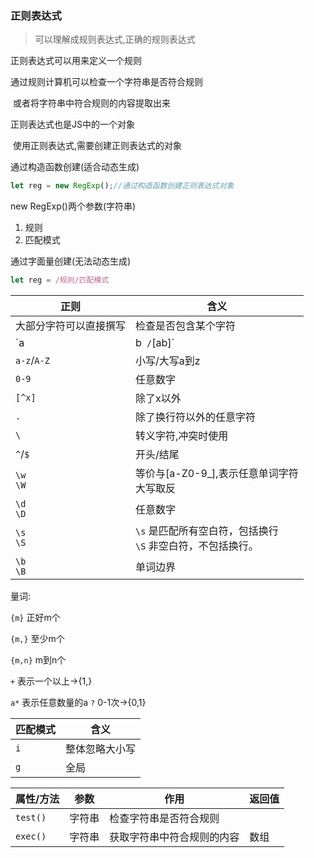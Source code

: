 ### 正则表达式

> 可以理解成规则表达式,正确的规则表达式

正则表达式可以用来定义一个规则

通过规则计算机可以检查一个字符串是否符合规则

​	或者将字符串中符合规则的内容提取出来

正则表达式也是JS中的一个对象

​	使用正则表达式,需要创建正则表达式的对象

通过构造函数创建(适合动态生成)

```js
let reg = new RegExp();//通过构造函数创建正则表达式对象
```

new RegExp()两个参数(字符串)

1. 规则
2. 匹配模式

通过字面量创建(无法动态生成)

```js
let reg = /规则/匹配模式
```

| 正则                   | 含义                                                         |
| ---------------------- | ------------------------------------------------------------ |
| 大部分字符可以直接撰写 | 检查是否包含某个字符                                         |
| `a|b` /`[ab]`          | 是否包含a或b                                                 |
| `a-z`/`A-Z`            | 小写/大写a到z                                                |
| `0-9`                  | 任意数字                                                     |
| `[^x]`                 | 除了x以外                                                    |
| `.`                    | 除了换行符以外的任意字符                                     |
| `\`                    | 转义字符,冲突时使用                                          |
| `^`/`$`                | 开头/结尾                                                    |
| `\w`<br />`\W`         | 等价与[a-Z0-9_],表示任意单词字符<br />大写取反               |
| `\d`<br />`\D`         | 任意数字                                                     |
| `\s`<br />`\S`         | `\s` 是匹配所有空白符，包括换行<br />`\S` 非空白符，不包括换行。 |
| `\b`<br />`\B`         | 单词边界                                                     |

量词:

`{m}` 正好m个

`{m,}` 至少m个

`{m,n}` m到n个

`+` 表示一个以上->{1,}

`a*` 表示任意数量的a
`?` 0-1次->{0,1}

| 匹配模式 | 含义           |
| -------- | -------------- |
| `i`      | 整体忽略大小写 |
| `g`      | 全局           |

| 属性/方法 | 参数   | 作用                       | 返回值 |
| --------- | ------ | -------------------------- | ------ |
| `test()`  | 字符串 | 检查字符串是否符合规则     |        |
| `exec()`  | 字符串 | 获取字符串中符合规则的内容 | 数组   |